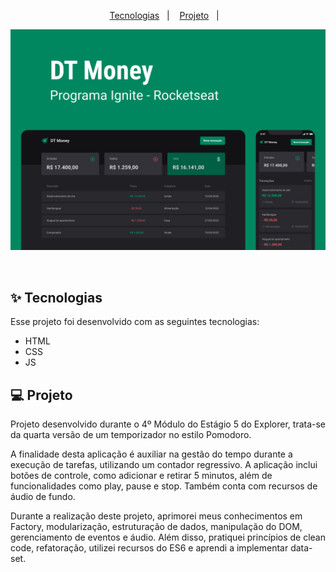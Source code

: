 
<p align="center">
  <a href="#-tecnologias">Tecnologias</a>&nbsp;&nbsp;&nbsp;|&nbsp;&nbsp;&nbsp;
  <a href="#-projeto">Projeto</a>&nbsp;&nbsp;&nbsp;|&nbsp;&nbsp;&nbsp;
</p>

<p align="center">
  <img alt="Projeto" src="https://github.com/Vinicius-Barbosa-Santos/dt-money/blob/master/github/Capa.png">
</p>

<br>

## ✨ Tecnologias

Esse projeto foi desenvolvido com as seguintes tecnologias:

- HTML
- CSS
- JS

## 💻 Projeto

Projeto desenvolvido durante o 4º Módulo do Estágio 5 do Explorer, trata-se da quarta versão de um temporizador no estilo Pomodoro.

A finalidade desta aplicação é auxiliar na gestão do tempo durante a execução de tarefas, utilizando um contador regressivo. A aplicação inclui botões de controle, como adicionar e retirar 5 minutos, além de funcionalidades como play, pause e stop. Também conta com recursos de áudio de fundo.

Durante a realização deste projeto, aprimorei meus conhecimentos em Factory, modularização, estruturação de dados, manipulação do DOM, gerenciamento de eventos e áudio. Além disso, pratiquei princípios de clean code, refatoração, utilizei recursos do ES6 e aprendi a implementar data-set.